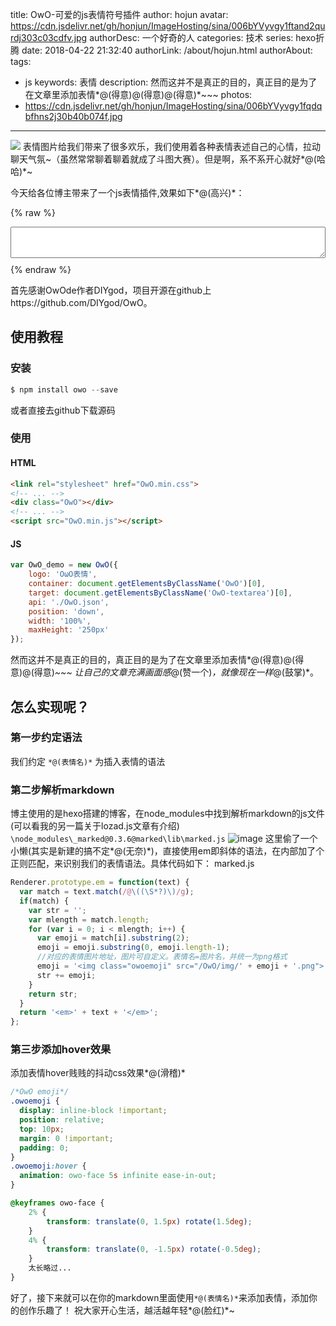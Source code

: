 title: OwO-可爱的js表情符号插件
author: hojun
avatar: https://cdn.jsdelivr.net/gh/honjun/ImageHosting/sina/006bYVyvgy1ftand2qurdj303c03cdfv.jpg
authorDesc: 一个好奇的人
categories: 技术
series: hexo折腾
date: 2018-04-22 21:32:40
authorLink: /about/hojun.html
authorAbout:
tags:
 - js
keywords: 表情
description: 然而这并不是真正的目的，真正目的是为了在文章里添加表情*@(得意)@(得意)@(得意)*~~~
photos:
 - https://cdn.jsdelivr.net/gh/honjun/ImageHosting/sina/006bYVyvgy1fqdqbfhns2j30b40b074f.jpg
---
![](https://cdn.jsdelivr.net/gh/honjun/ImageHosting/sina/006bYVyvgy1fqdqbfhns2j30b40b074f.jpg)
表情图片给我们带来了很多欢乐，我们使用着各种表情表述自己的心情，拉动聊天气氛~（虽然常常聊着聊着就成了斗图大赛）。但是啊，系不系开心就好*@(哈哈)*~

今天给各位博主带来了一个js表情插件,效果如下*@(高兴)*：

{% raw %}
<link rel="stylesheet" href="/OwO/css/OwO.min.css">
<textarea class="OwO-textarea" style="width: 100%; height: 50px; margin-bottom: 10px; padding: 10px;"></textarea>
<div class="OwO"></div>
<script src="/OwO/js/OwO.min.js"></script>
<script>
    var OwO_OwO = new OwO({
        logo: 'OωO表情',
        container: document.getElementsByClassName('OwO')[0],
        target: document.getElementsByClassName('OwO-textarea')[0],
        api: '/OwO/json/OwO.json',
        position: 'down',
        width: '100%',
        maxHeight: '250px'
    });
</script>
{% endraw %}

首先感谢OwOde作者DIYgod，项目开源在github上https://github.com/DIYgod/OwO。

## 使用教程
### 安装

```js
$ npm install owo --save
```
或者直接去github下载源码

### 使用

#### HTML

```html
<link rel="stylesheet" href="OwO.min.css">
<!-- ... -->
<div class="OwO"></div>
<!-- ... -->
<script src="OwO.min.js"></script>
```

#### JS

```js
var OwO_demo = new OwO({
    logo: 'OωO表情',
    container: document.getElementsByClassName('OwO')[0],
    target: document.getElementsByClassName('OwO-textarea')[0],
    api: './OwO.json',
    position: 'down',
    width: '100%',
    maxHeight: '250px'
});
```

然而这并不是真正的目的，真正目的是为了在文章里添加表情*@(得意)@(得意)@(得意)*~~~
让自己的文章充满画面感*@(赞一个)*，就像现在一样*@(鼓掌)*。

## **怎么实现呢？**
### **第一步约定语法**
我们约定 `*@(表情名)*` 为插入表情的语法
### **第二步解析markdown**
博主使用的是hexo搭建的博客，在node_modules中找到解析markdown的js文件(可以看我的另一篇关于lozad.js文章有介绍)
`\node_modules\_marked@0.3.6@marked\lib\marked.js`
![image](https://cdn.jsdelivr.net/gh/honjun/ImageHosting/sina/006bYVyvgy1fljpj5cg8ej308f00p741.jpg)
这里偷了一个小懒(其实是新建的搞不定*@(无奈)*)，直接使用em即斜体的语法，在内部加了个正则匹配，来识别我们的表情语法。具体代码如下：
marked.js
```js
Renderer.prototype.em = function(text) {
  var match = text.match(/@\((\S*?)\)/g);
  if(match) {
    var str = '';
    var mlength = match.length;
    for (var i = 0; i < mlength; i++) {
      var emoji = match[i].substring(2);
      emoji = emoji.substring(0, emoji.length-1);
      //对应的表情图片地址，图片可自定义。表情名=图片名，并统一为png格式
      emoji = '<img class="owoemoji" src="/OwO/img/' + emoji + '.png">';
      str += emoji;
    }
    return str;
  }
  return '<em>' + text + '</em>';
};
```
### **第三步添加hover效果**
添加表情hover贱贱的抖动css效果*@(滑稽)*
```css
/*OwO emoji*/
.owoemoji {
  display: inline-block !important;
  position: relative;
  top: 10px;
  margin: 0 !important;
  padding: 0;
}
.owoemoji:hover {
  animation: owo-face 5s infinite ease-in-out;
}

@keyframes owo-face {
    2% {
        transform: translate(0, 1.5px) rotate(1.5deg);
    }
    4% {
        transform: translate(0, -1.5px) rotate(-0.5deg);
    }
    太长略过...
}
```
好了，接下来就可以在你的markdown里面使用`*@(表情名)*`来添加表情，添加你的创作乐趣了！
祝大家开心生活，越活越年轻*@(脸红)*~